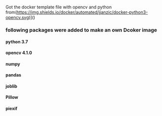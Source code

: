 Got the docker template file with opencv and python from(https://img.shields.io/docker/automated/jjanzic/docker-python3-opencv.svg)]()

### following packages were added to make an own Dcoker image
#### python 3.7
#### opencv 4.1.0
#### numpy
#### pandas
#### joblib
#### Pillow
#### piexif

